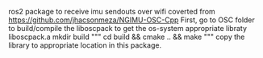 ros2 package to receive imu sendouts over wifi
coverted from https://github.com/jhacsonmeza/NGIMU-OSC-Cpp
First, go to OSC folder to build/compile the liboscpack to get the os-system appropriate libraty liboscpack.a
mkdir build 
"""
cd build && cmake .. && make 
"""
copy the library to appropriate location in this package. 

